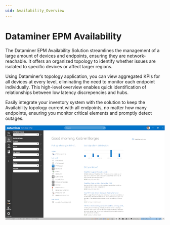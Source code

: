 ```yaml
---
uid: Availability_Overview
---
```


# Dataminer EPM Availability

The Dataminer EPM Availability Solution streamlines the management of a large amount of devices and endpoints, ensuring they are network-reachable. It offers an organized topology to identify whether issues are isolated to specific devices or affect larger regions.

Using Dataminer’s topology application, you can view aggregated KPIs for all devices at every level, eliminating the need to monitor each endpoint individually. This high-level overview enables quick identification of relationships between low latency discrepencies and hubs.

Easily integrate your inventory system with the solution to keep the Availability topology current with all endpoints, no matter how many endpoints, ensuring you monitor critical elements and promptly detect outages.

![alt text](<Availability Overview.gif>)
